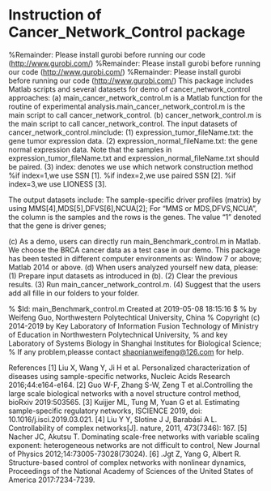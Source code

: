 # Instruction of Cancer_Network_Control package
%Remainder: Please install gurobi before running our code (http://www.gurobi.com/)
%Remainder: Please install gurobi before running our code (http://www.gurobi.com/)
%Remainder: Please install gurobi before running our code (http://www.gurobi.com/)
This package includes Matlab scripts and several datasets for demo of cancer_network_control approaches:
(a)	main_cancer_network_control.m is a Matlab function for the routine of experimental analysis.main_cancer_network_control.m is the   
    main script to call cancer_network_control.
(b)  cancer_network_control.m is the main script to call cancer_network_control. The input datasets of cancer_network_control.minclude:
    (1) expression_tumor_fileName.txt: the gene tumor expression data.
    (2) expression_normal_fileName.txt: the gene normal expression data.
        Note that the samples in expression_tumor_fileName.txt  and expression_normal_fileName.txt  should be paired.
    (3) index: denotes we use which network construction method 
         %if index=1,we use SSN [1].
         %if index=2,we use paired SSN [2].
         %if index=3,we use LIONESS [3].

The output datasets include:
The sample-specific driver profiles (matrix) by using MMS[4],MDS[5],DFVS[6],NCUA[2]; For “MMS or MDS,DFVS,NCUA”, the column is the samples and the rows is the genes. The value “1” denoted that the gene is driver genes; 

(c) As a demo, users can directly run main_Benchmark_control.m in Matlab. We choose the BRCA cancer data as a test case in our demo. This package has been tested in different computer environments as: Window 7 or above; Matlab 2014 or above.
(d) When users analyzed yourself new data, please:
   (1) Prepare input datasets as introduced in (b).
   (2) Clear the previous results.
   (3) Run main_cancer_network_control.m.
   (4) Suggest that the users add all fille in our folders to your folder.

%   $Id: main_Benchmark_control.m Created at 2019-05-08 18:15:16 $
%   by Weifeng Guo, Northwestern Polytechtical University, China
%   Copyright (c) 2014-2019 by Key Laboratory of Information Fusion Technology of Ministry of Education in Northwestern Polytechnical University,
%   and key Laboratory of Systems Biology in Shanghai Institutes for Biological Science; 
%   If any problem,pleasse contact shaonianweifeng@126.com for help.

References
[1] Liu X, Wang Y, Ji H et al. Personalized characterization of diseases using sample-specific networks, Nucleic Acids Research 2016;44:e164-e164.
[2] Guo W-F, Zhang S-W, Zeng T et al.Controlling the large scale biological networks with a novel structure control method, bioRxiv 2019:503565.
[3] Kuijjer ML, Tung M, Yuan G et al. Estimating sample-specific regulatory networks, ISCIENCE 2019, doi: 10.1016/j.isci.2019.03.021.
[4] Liu Y Y, Slotine J J, Barabási A L. Controllability of complex networks[J]. nature, 2011, 473(7346): 167.
[5] Nacher JC, Akutsu T. Dominating scale-free networks with variable scaling exponent: heterogeneous networks are not difficult to control, New Journal of Physics 2012;14:73005-73028(73024).
[6] .Jgt Z, Yang G, Albert R. Structure-based control of complex networks with nonlinear dynamics, Proceedings of the National Academy of Sciences of the United States of America 2017:7234-7239.

